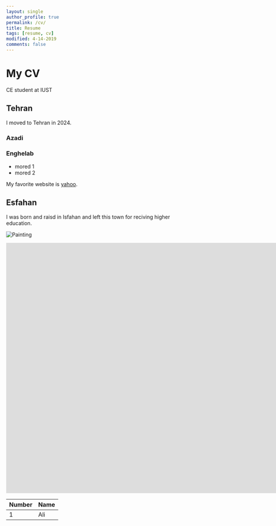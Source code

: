 ```yaml
---
layout: single
author_profile: true
permalink: /cv/
title: Resume
tags: [resume, cv]
modified: 4-14-2019
comments: false
---
```



# My CV
 
 CE student at IUST

## Tehran
I moved to Tehran in 2024.

### Azadi
### Enghelab

- mored 1
- mored 2

My favorite website is [yahoo](http://www.yahoo.com).


## Esfahan
I was born and raisd in Isfahan and left this town for reciving higher education.

![Painting](https://maysagharehgozli.github.io/assets/images/photo.jpg)


<iframe width="1691" height="680" src="https://www.youtube.com/embed/LOTtWzX3Wp4" title="The STRANGE Reason He's The World's Best Climber" frameborder="0" allow="accelerometer; autoplay; clipboard-write; encrypted-media; gyroscope; picture-in-picture" allowfullscreen></iframe>


|  Number | Name |
|---------|------|
|1        | Ali  |
